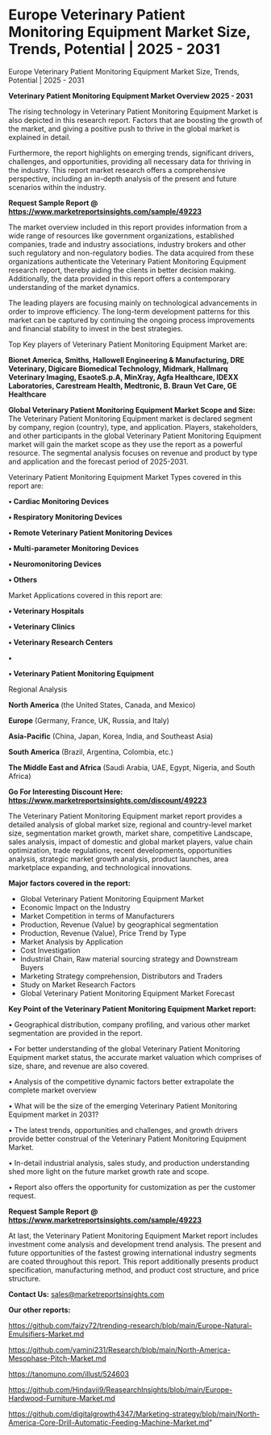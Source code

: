 # Europe Veterinary Patient Monitoring Equipment Market Size, Trends, Potential | 2025 - 2031
 Europe Veterinary Patient Monitoring Equipment Market Size, Trends, Potential | 2025 - 2031

<Strong> Veterinary Patient Monitoring Equipment Market Overview 2025 - 2031</strong>

The rising technology in Veterinary Patient Monitoring Equipment Market is also depicted in this research report. Factors that are boosting the growth of the market, and giving a positive push to thrive in the global market is explained in detail.

Furthermore, the report highlights on emerging trends, significant drivers, challenges, and opportunities, providing all necessary data for thriving in the industry. This report market research offers a comprehensive perspective, including an in-depth analysis of the present and future scenarios within the industry.

<strong>Request Sample Report @ <a href=https://www.marketreportsinsights.com/sample/49223>https://www.marketreportsinsights.com/sample/49223</a></strong>

The market overview included in this report provides information from a wide range of resources like government organizations, established companies, trade and industry associations, industry brokers and other such regulatory and non-regulatory bodies. The data acquired from these organizations authenticate the Veterinary Patient Monitoring Equipment research report, thereby aiding the clients in better decision making. Additionally, the data provided in this report offers a contemporary understanding of the market dynamics.

The leading players are focusing mainly on technological advancements in order to improve efficiency. The long-term development patterns for this market can be captured by continuing the ongoing process improvements and financial stability to invest in the best strategies.

Top Key players of Veterinary Patient Monitoring Equipment Market are:

<strong>Bionet America, Smiths, Hallowell Engineering & Manufacturing, DRE Veterinary, Digicare Biomedical Technology, Midmark, Hallmarq Veterinary Imaging, EsaoteS.p.A, MinXray, Agfa Healthcare, IDEXX Laboratories, Carestream Health, Medtronic, B. Braun Vet Care, GE Healthcare</strong>

<strong><b>Global Veterinary Patient Monitoring Equipment Market Scope and Size:</b></strong>
The Veterinary Patient Monitoring Equipment market is declared segment by company, region (country), type, and application. Players, stakeholders, and other participants in the global Veterinary Patient Monitoring Equipment market will gain the market scope as they use the report as a powerful resource. The segmental analysis focuses on revenue and product by type and application and the forecast period of 2025-2031.

Veterinary Patient Monitoring Equipment Market Types covered in this report are:

<strong>•  Cardiac Monitoring Devices

•  Respiratory Monitoring Devices

•  Remote Veterinary Patient Monitoring Devices

•  Multi-parameter Monitoring Devices

•  Neuromonitoring Devices

•  Others</strong>

Market Applications covered in this report are:

<strong>•  Veterinary Hospitals

•  Veterinary Clinics

•  Veterinary Research Centers

•  

•  Veterinary Patient Monitoring Equipment</strong> 

Regional Analysis

<strong>North America</strong> (the United States, Canada, and Mexico)

<strong>Europe</strong> (Germany, France, UK, Russia, and Italy)

<strong>Asia-Pacific</strong> (China, Japan, Korea, India, and Southeast Asia)

<strong>South America</strong> (Brazil, Argentina, Colombia, etc.)

<strong>The Middle East and Africa</strong> (Saudi Arabia, UAE, Egypt, Nigeria, and South Africa)

<strong>Go For Interesting Discount Here: <a href=https://www.marketreportsinsights.com/discount/49223>https://www.marketreportsinsights.com/discount/49223</a></strong>

The Veterinary Patient Monitoring Equipment market report provides a detailed analysis of global market size, regional and country-level market size, segmentation market growth, market share, competitive Landscape, sales analysis, impact of domestic and global market players, value chain optimization, trade regulations, recent developments, opportunities analysis, strategic market growth analysis, product launches, area marketplace expanding, and technological innovations.

<strong><b>Major factors covered in the report:</b></strong>
<ul>
  <li>Global Veterinary Patient Monitoring Equipment Market </li>
  <li>Economic Impact on the Industry</li>
  <li>Market Competition in terms of Manufacturers</li>
  <li>Production, Revenue (Value) by geographical segmentation</li>
  <li>Production, Revenue (Value), Price Trend by Type</li>
  <li>Market Analysis by Application</li>
  <li>Cost Investigation</li>
  <li>Industrial Chain, Raw material sourcing strategy and Downstream Buyers</li>
  <li>Marketing Strategy comprehension, Distributors and Traders</li>
  <li>Study on Market Research Factors</li>
  <li>Global Veterinary Patient Monitoring Equipment Market Forecast</li>
</ul>

<strong><b>Key Point of the Veterinary Patient Monitoring Equipment Market report:</b></strong>

• Geographical distribution, company profiling, and various other market segmentation are provided in the report.

• For better understanding of the global Veterinary Patient Monitoring Equipment market status, the accurate market valuation which comprises of size, share, and revenue are also covered.

• Analysis of the competitive dynamic factors better extrapolate the complete market overview

• What will be the size of the emerging Veterinary Patient Monitoring Equipment market in 2031?

• The latest trends, opportunities and challenges, and growth drivers provide better construal of the Veterinary Patient Monitoring Equipment Market.

• In-detail industrial analysis, sales study, and production understanding shed more light on the future market growth rate and scope.

• Report also offers the opportunity for customization as per the customer request.

<strong>Request Sample Report @ <a href=https://www.marketreportsinsights.com/sample/49223>https://www.marketreportsinsights.com/sample/49223</a></strong>

At last, the Veterinary Patient Monitoring Equipment Market report includes investment come analysis and development trend analysis. The present and future opportunities of the fastest growing international industry segments are coated throughout this report. This report additionally presents product specification, manufacturing method, and product cost structure, and price structure.

<strong>Contact Us:</strong>
sales@marketreportsinsights.com

<strong>Our other reports:</strong>

<a href=https://github.com/faizy72/trending-research/blob/main/Europe-Natural-Emulsifiers-Market.md>https://github.com/faizy72/trending-research/blob/main/Europe-Natural-Emulsifiers-Market.md</a>

<a href=https://github.com/yamini231/Research/blob/main/North-America-Mesophase-Pitch-Market.md>https://github.com/yamini231/Research/blob/main/North-America-Mesophase-Pitch-Market.md</a>

<a href=https://tanomuno.com/illust/524603>https://tanomuno.com/illust/524603</a>

<a href=https://github.com/Hindavii9/ReasearchInsights/blob/main/Europe-Hardwood-Furniture-Market.md>https://github.com/Hindavii9/ReasearchInsights/blob/main/Europe-Hardwood-Furniture-Market.md</a>

<a href=https://github.com/digitalgrowth4347/Marketing-strategy/blob/main/North-America-Core-Drill-Automatic-Feeding-Machine-Market.md>https://github.com/digitalgrowth4347/Marketing-strategy/blob/main/North-America-Core-Drill-Automatic-Feeding-Machine-Market.md</a>"
